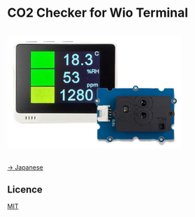 # CO2 Checker for Wio Terminal

<br>
<div>
<img src="media/wioterminal-co2checker.jpg" width="400">
</div>
<br>

[-> Japanese](README.ja.md)

## Licence

[MIT](LICENSE.txt)
